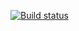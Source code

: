 [![Build status](https://ci.appveyor.com/api/projects/status/a540utvojfgbwatn?svg=true)](https://ci.appveyor.com/project/AnnaEV1990/bdd)
